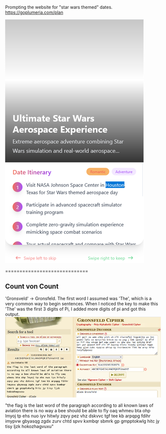 Prompting the website for "star wars themed" dates.
https://goplumeria.com/plan

![alt text](image.png)

=============================

## Count von Count

'Gronsveld' -> Gronsfeld. The first word I assumed was 'The', which is a very common way to begin sentences. When I noticed the key to make this 'The' was the first 3 digits of Pi, I added more digits of pi and got this output.
![alt text](image-1.png)

"the flag is the last word of the paragraph according to all known laws of aviation there is no way a bee should be able to fly oaq whmeu bta ohp lmyoj tp ehs nuo iyv hitwly zqvy pez vhz dskvvc tgf tee kb arpqpg fdihr imypvw gbyasqg zgdx zurv chtd spvv kxmbqr sbmrk gp gmpptokwlg hitc jy tisy ljzk hokozhagvuxu"
